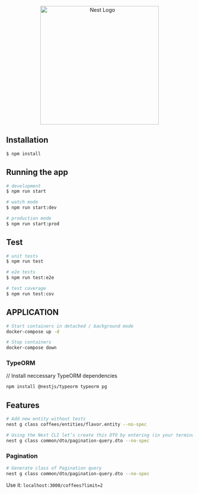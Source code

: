 <p align="center">
  <a href="http://nestjs.com/" target="blank"><img src="https://nestjs.com/img/logo_text.svg" width="320" alt="Nest Logo" /></a>
</p>


## Installation

```bash
$ npm install
```

## Running the app

```bash
# development
$ npm run start

# watch mode
$ npm run start:dev

# production mode
$ npm run start:prod
```

## Test

```bash
# unit tests
$ npm run test

# e2e tests
$ npm run test:e2e

# test coverage
$ npm run test:cov
```

## APPLICATION

```bash
# Start containers in detached / background mode
docker-compose up -d

# Stop containers
docker-compose down
```
### TypeORM

// Install neccessary TypeORM dependencies

```bash
npm install @nestjs/typeorm typeorm pg
```

## Features

```bash
# Add new entity without tests
nest g class coffees/entities/flavor.entity --no-spec
```

```bash
# Using the Nest CLI let’s create this DTO by entering (in your terminal)
nest g class common/dto/pagination-query.dto --no-spec
```

### Pagination

```bash
# Generate class of Pagination query
nest g class common/dto/pagination-query.dto --no-spec
```

Use it:
`localhost:3000/coffees?limit=2`

